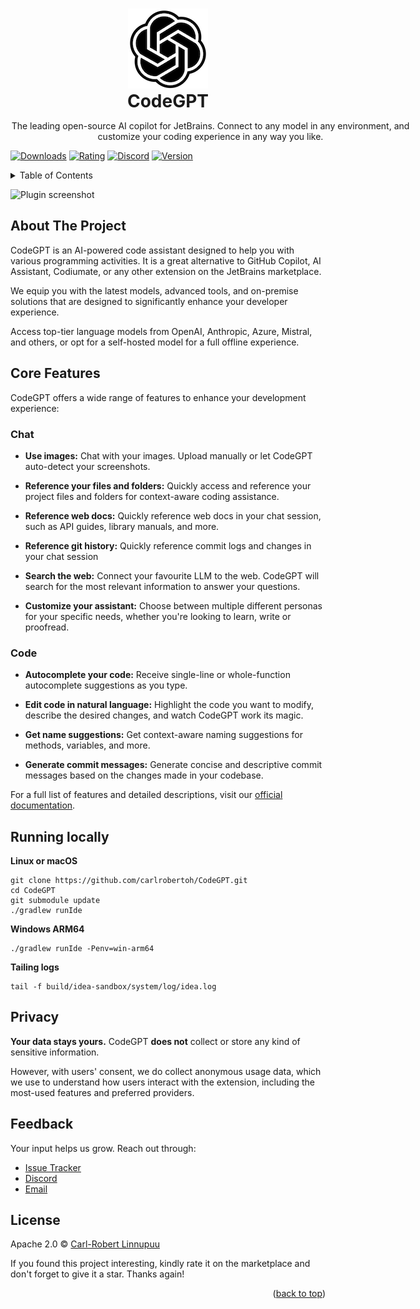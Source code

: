 <a name="readme-top"></a>

<br />
<div align="center">
  <a href="https://github.com/carlrobertoh/CodeGPT">
    <img alt="plugin-icon" src="https://github.com/carlrobertoh/CodeGPT-docs/blob/main/images/icon.png?raw=true">
  </a>
  <h1 style="margin: 0;" align="center">CodeGPT</h1>
  <p style="width: 640px">
    The leading open-source AI copilot for JetBrains. Connect to any model in any environment, and customize your coding experience in any way you like.
  </p>
</div>

[![Downloads][downloads-shield]][plugin-repo]
[![Rating][rating-shield]][plugin-repo]
[![Discord][discord-shield]][invite-link]
[![Version][version-shield]][plugin-repo]

<!-- TABLE OF CONTENTS -->
<details>
  <summary>Table of Contents</summary>
  <ol>
    <li><a href="#about-the-project">About The Project</a></li>
    <li><a href="#core-features">Core Features</a></li>
    <li>
      <a href="#getting-started">Getting Started</a>
      <ul>
        <li><a href="#prerequisites">Prerequisites</a></li>
        <li><a href="#installation">Installation</a></li>
        <li><a href="#api-key-configuration">API Key Configuration</a></li>
      </ul>
    </li>
    <li><a href="#features">Features</a></li>
    <li><a href="#running-locally">Running Locally</a></li>
    <li><a href="#privacy">Privacy</a></li>
    <li><a href="#feedback">Feedback</a></li>
    <li><a href="#license">License</a></li>
  </ol>
</details>

![Plugin screenshot](https://www.codegpt.ee/images/main.png)

## About The Project

CodeGPT is an AI-powered code assistant designed to help you with various programming activities. It is a great alternative to GitHub Copilot, AI Assistant, Codiumate, or any other extension on the JetBrains marketplace.

We equip you with the latest models, advanced tools, and on-premise solutions that are designed to significantly enhance your developer experience.

Access top-tier language models from OpenAI, Anthropic, Azure, Mistral, and others, or opt for a self-hosted model for a full offline experience.

## Core Features

CodeGPT offers a wide range of features to enhance your development experience:

### Chat

- **Use images:** Chat with your images. Upload manually or let CodeGPT auto-detect your screenshots. 

- **Reference your files and folders:** Quickly access and reference your project files and folders for context-aware coding assistance.

- **Reference web docs:** Quickly reference web docs in your chat session, such as API guides, library manuals, and more. 

- **Reference git history:** Quickly reference commit logs and changes in your chat session 

- **Search the web:** Connect your favourite LLM to the web. CodeGPT will search for the most relevant information to answer your questions. 

- **Customize your assistant:** Choose between multiple different personas for your specific needs, whether you're looking to learn, write or proofread.

### Code

- **Autocomplete your code:** Receive single-line or whole-function autocomplete suggestions as you type.

- **Edit code in natural language:** Highlight the code you want to modify, describe the desired changes, and watch CodeGPT work its magic.

- **Get name suggestions:** Get context-aware naming suggestions for methods, variables, and more.

- **Generate commit messages:** Generate concise and descriptive commit messages based on the changes made in your codebase.

For a full list of features and detailed descriptions, visit our [official documentation](https://docs.codegpt.ee/features).

## Running locally

**Linux or macOS**
```shell
git clone https://github.com/carlrobertoh/CodeGPT.git
cd CodeGPT
git submodule update
./gradlew runIde
```

**Windows ARM64**
```shell
./gradlew runIde -Penv=win-arm64
```

**Tailing logs**
```shell
tail -f build/idea-sandbox/system/log/idea.log
```

## Privacy

**Your data stays yours.** CodeGPT **does not** collect or store any kind of sensitive information.

However, with users' consent, we do collect anonymous usage data, which we use to understand how users interact with the extension, including the most-used features and preferred providers.

## Feedback

Your input helps us grow. Reach out through:

- [Issue Tracker](https://github.com/carlrobertoh/CodeGPT/issues)
- [Discord](https://discord.gg/8dTGGrwcnR)
- [Email](mailto:carlrobertoh@gmail.com)

## License

Apache 2.0 © [Carl-Robert Linnupuu][portfolio]

If you found this project interesting, kindly rate it on the marketplace and don't forget to give it a star. Thanks again!
<p align="right">(<a href="#readme-top">back to top</a>)</p>

<!-- MARKDOWN LINKS & IMAGES -->
<!-- https://www.markdownguide.org/basic-syntax/#reference-style-links -->

[downloads-shield]: https://img.shields.io/jetbrains/plugin/d/21056-codegpt
[discord-shield]: https://img.shields.io/discord/1118629761049182238?style=flat&logo=discord&label=Discord
[version-shield]: https://img.shields.io/jetbrains/plugin/v/21056-codegpt?label=version
[rating-shield]: https://img.shields.io/jetbrains/plugin/r/rating/21056-codegpt
[marketplace-img]: https://github.com/carlrobertoh/CodeGPT-docs/blob/main/images/marketplace.png?raw=true
[plugin-repo]: https://plugins.jetbrains.com/plugin/21056-codegpt
[invite-link]: https://discord.gg/8dTGGrwcnR
[open-issues]: https://github.com/carlrobertoh/CodeGPT/issues
[api-key-url]: https://platform.openai.com/account/api-keys
[portfolio]: https://carlrobert.ee
